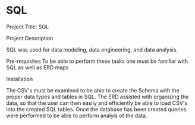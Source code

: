 # SQL
Project Title: SQL

Project Description

SQL was used for data modeling, data engineering, and data analysis.

Pre-requisites
To be able to perform these tasks one must be familiar with SQL as well as ERD maps

Installation
 
The CSV's must be examined to be able to create the Schema with the proper data types and tables in SQL. The ERD assisted with organizing the data, so that the user can then easily and efficiently be able to load CSV's into the created SQL tables. 
Once the database has been created queries were performed to be able to perform analyis of the data.
